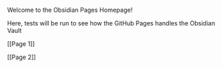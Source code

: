 Welcome to the Obsidian Pages Homepage!

Here, tests will be run to see how the GitHub Pages handles the Obsidian Vault

[[Page 1]]

[[Page 2]]


